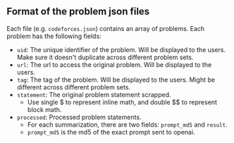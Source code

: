 ## Format of the problem json files

Each file (e.g. `codeforces.json`) contains an array of problems. Each problem has the following fields:

- `uid`: The unique identifier of the problem. Will be displayed to the users. Make sure it doesn't duplicate across different problem sets.
- `url`: The url to access the original problem. Will be displayed to the users.
- `tag`: The tag of the problem. Will be displayed to the users. Might be different across different problem sets.
- `statement`: The original problem statement scrapped.
  - Use single $ to represent inline math, and double $$ to represent block math.
- `processed`: Processed problem statements.
  - For each summarization, there are two fields: `prompt_md5` and `result`.
  - `prompt_md5` is the md5 of the exact prompt sent to openai.
